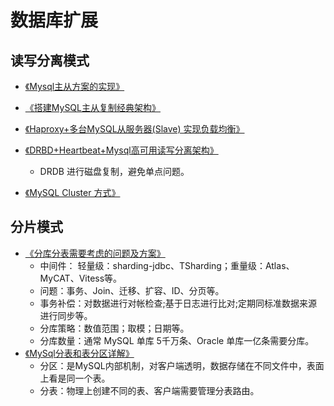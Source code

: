 # 数据库扩展

## 读写分离模式
- [《Mysql主从方案的实现》](https://www.cnblogs.com/houdj/p/6563771.html)

- [《搭建MySQL主从复制经典架构》](https://www.cnblogs.com/edisonchou/p/4133148.html)

- [《Haproxy+多台MySQL从服务器(Slave) 实现负载均衡》](https://blog.csdn.net/nimasike/article/details/48048341)

- [《DRBD+Heartbeat+Mysql高可用读写分离架构》](https://www.cnblogs.com/zhangsubai/p/6801764.html)
    - DRDB 进行磁盘复制，避免单点问题。
- [《MySQL Cluster 方式》](https://coderxing.gitbooks.io/architecture-evolution/di-san-pian-ff1a-bu-luo/62-ke-kuo-zhan-de-shu-ju-ku-jia-gou/621-gao-ke-yong-mysql-de-ji-zhong-fang-an/6214-mysql-cluster-fang-an.html)

## 分片模式
- [《分库分表需要考虑的问题及方案》](https://www.jianshu.com/p/32b3e91aa22c)
    - 中间件： 轻量级：sharding-jdbc、TSharding；重量级：Atlas、MyCAT、Vitess等。
    - 问题：事务、Join、迁移、扩容、ID、分页等。
    - 事务补偿：对数据进行对帐检查;基于日志进行比对;定期同标准数据来源进行同步等。
    - 分库策略：数值范围；取模；日期等。
    - 分库数量：通常 MySQL 单库 5千万条、Oracle 单库一亿条需要分库。
- [《MySql分表和表分区详解》](https://www.2cto.com/database/201503/380348.html)
    - 分区：是MySQL内部机制，对客户端透明，数据存储在不同文件中，表面上看是同一个表。
    - 分表：物理上创建不同的表、客户端需要管理分表路由。
